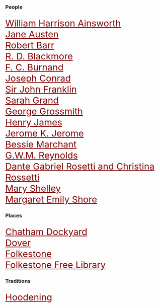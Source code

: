 <style>
    .clearfix::after {content: ""; clear: both; display: table;}
    .thumb {float:left; margin:0 18px 0 6px; width:100%; width:100%; max-width:150px; box-shadow: 0 4px 8px 0 rgba(0, 0, 0, 0.2), 0 6px 20px 0 rgba(0, 0, 0, 0.19); border:1px solid #aaa; margin-bottom: 24px;}
    p {font-size: 1.5rem;}
    a {color: #800000 !important; font-size: 1.2em;}
</style>

<param ve-config title="19th Century Kent">

### People

[William Harrison Ainsworth](19c-ainsworth.biography)  
[Jane Austen](19c-austen-biography)  
[Robert Barr](19c-barr-biography)  
[R. D. Blackmore](19c-blackmore-biography)  
[F. C. Burnand](19c-burnand-biography)  
[Joseph Conrad](19c-conrad-biography)   
[Sir John Franklin](19c-franklin-biography)  
[Sarah Grand](19c-grand-biography)   
[George Grossmith](19c-grossmith-biography)  
[Henry James](19c-jamesh-hever-castle)  
[Jerome K. Jerome](19c-jerome-biography)   
[Bessie Marchant](19c-marchantb-biography)  
[G.W.M. Reynolds](19c-reynoldsgwm-biography)  
[Dante Gabriel Rosetti and Christina Rossetti](19c-rossetti-biography)  
[Mary Shelley](19c-shelleym-biography)  
[Margaret Emily Shore](19c-shore.biography)  

### Places

[Chatham Dockyard](19c-chatham-dockyard)  
[Dover](/dickens/19c-dover)   
[Folkestone](19c-folkestone)   
[Folkestone Free Library](19c-folkestone-free-library)  

### Traditions

[Hoodening](19c-hoodening)
